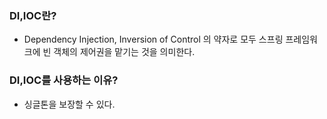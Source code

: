 ### DI,IOC란?
- Dependency Injection, Inversion of Control 의 약자로 모두 스프링 프레임워크에 빈 객체의 제어권을 맡기는 것을 의미한다.

### DI,IOC를 사용하는 이유?
- 싱글톤을 보장할 수 있다.
